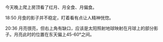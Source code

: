 今天晚上爬上房顶看了红月、月全食、月偏食。

18:50 月食的影子并不稳定，盯着看有点让人精神恍惚。

20:36 月亮很亮，但右上角有缺口，应该是太阳照射地球映射在月球上的部分影子。月亮此时的位置在东天偏上45-60°之间。
